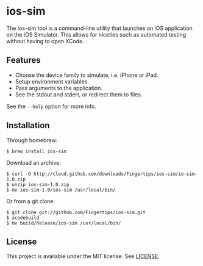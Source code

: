ios-sim
=======

The ios-sim tool is a command-line utility that launches an iOS application on
the iOS Simulator. This allows for niceties such as automated testing without
having to open XCode.

Features
--------

* Choose the device family to simulate, i.e. iPhone or iPad.
* Setup environment variables.
* Pass arguments to the application.
* See the stdout and stderr, or redirect them to files.

See the `--help` option for more info.

Installation
------------

Through homebrew:

    $ brew install ios-sim

Download an archive:

    $ curl -O http://cloud.github.com/downloads/Fingertips/ios-sim/io-sim-1.0.zip
    $ unzip ios-sim-1.0.zip
    $ mv ios-sim-1.0/ios-sim /usr/local/bin/

Or from a git clone:

    $ git clone git://github.com/Fingertips/ios-sim.git
    $ xcodebuild
    $ mv build/Release/ios-sim /usr/local/bin/

License
-------

This project is available under the MIT license. See [LICENSE][license].

[license]: https://github.com/Fingertips/iphonesim/blob/master/LICENSE
